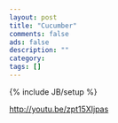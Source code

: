 ```yaml
---
layout: post
title: "Cucumber"
comments: false
ads: false
description: ""
category: 
tags: []
---
```

{% include JB/setup %}

http://youtu.be/zpt15XIjpas


